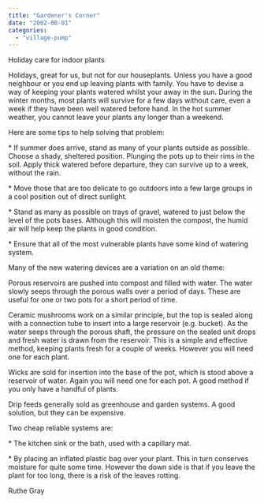```yaml
---
title: "Gardener's Corner"
date: "2002-08-01"
categories: 
  - "village-pump"
---
```


Holiday care for indoor plants

Holidays, great for us, but not for our houseplants. Unless you have a good neighbour or you end up leaving plants with family. You have to devise a way of keeping your plants watered whilst your away in the sun. During the winter months, most plants will survive for a few days without care, even a week if they have been well watered before hand. In the hot summer weather, you cannot leave your plants any longer than a weekend.

Here are some tips to help solving that problem:

\* If summer does arrive, stand as many of your plants outside as possible. Choose a shady, sheltered position. Plunging the pots up to their rims in the soil. Apply thick watered before departure, they can survive up to a week, without the rain.

\* Move those that are too delicate to go outdoors into a few large groups in a cool position out of direct sunlight.

\* Stand as many as possible on trays of gravel, watered to just below the level of the pots bases. Although this will moisten the compost, the humid air will help keep the plants in good condition.

\* Ensure that all of the most vulnerable plants have some kind of watering system.

Many of the new watering devices are a variation on an old theme:

Porous reservoirs are pushed into compost and filled with water. The water slowly seeps through the porous walls over a period of days. These are useful for one or two pots for a short period of time.

Ceramic mushrooms work on a similar principle, but the top is sealed along with a connection tube to insert into a large reservoir (e.g. bucket). As the water seeps through the porous shaft, the pressure on the sealed unit drops and fresh water is drawn from the reservoir. This is a simple and effective method, keeping plants fresh for a couple of weeks. However you will need one for each plant.

Wicks are sold for insertion into the base of the pot, which is stood above a reservoir of water. Again you will need one for each pot. A good method if you only have a handful of plants.

Drip feeds generally sold as greenhouse and garden systems. A good solution, but they can be expensive.

Two cheap reliable systems are:

\* The kitchen sink or the bath, used with a capillary mat.

\* By placing an inflated plastic bag over your plant. This in turn conserves moisture for quite some time. However the down side is that if you leave the plant for too long, there is a risk of the leaves rotting.

Ruthe Gray
